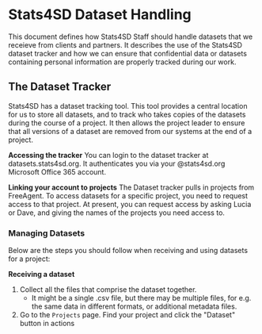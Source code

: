 # Stats4SD Dataset Handling
This document defines how Stats4SD Staff should handle datasets that we receieve from clients and partners. It describes the use of the Stats4SD dataset tracker and how we can ensure that confidential data or datasets containing personal information are properly tracked during our work.

## The Dataset Tracker
Stats4SD has a dataset tracking tool. This tool provides a central location for us to store all datasets, and to track who takes copies of the datasets during the course of a project. It then allows the project leader to ensure that all versions of a dataset are removed from our systems at the end of a project.

**Accessing the tracker**
You can login to the dataset tracker at datasets.stats4sd.org. It authenticates you via your @stats4sd.org Microsoft Office 365 account.

**Linking your account to projects**
The Dataset tracker pulls in projects from FreeAgent. To access datasets for a specific project, you need to request access to that project. At present, you can request access by asking Lucia or Dave, and giving the names of the projects you need access to.

### Managing Datasets
Below are the steps you should follow when receiving and using datasets for a project:

**Receiving a dataset**

1. Collect all the files that comprise the dataset together.
    - It might be a single .csv file, but there may be multiple files, for e.g. the same data in different formats, or additional metadata files.
2. Go to the `Projects` page. Find your project and click the "Dataset" button in actions


